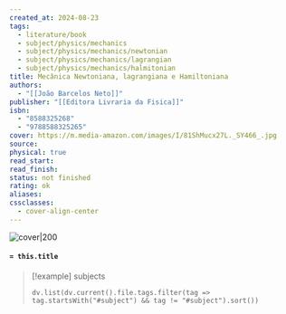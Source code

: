 ```yaml
---
created_at: 2024-08-23
tags:
  - literature/book
  - subject/physics/mechanics
  - subject/physics/mechanics/newtonian
  - subject/physics/mechanics/lagrangian
  - subject/physics/mechanics/halmitonian
title: Mecânica Newtoniana, lagrangiana e Hamiltoniana
authors:
  - "[[João Barcelos Neto]]"
publisher: "[[Editora Livraria da Fisica]]"
isbn:
  - "8588325268"
  - "9788588325265"
cover: https://m.media-amazon.com/images/I/81ShMucx27L._SY466_.jpg
source: 
physical: true
read_start: 
read_finish: 
status: not finished
rating: ok
aliases: 
cssclasses:
  - cover-align-center
---
```


![cover|200](https://m.media-amazon.com/images/I/81ShMucx27L._SY466_.jpg)

#### `= this.title`

> [!example] subjects
> ```dataviewjs
> dv.list(dv.current().file.tags.filter(tag => tag.startsWith("#subject") && tag != "#subject").sort())
> ```
 